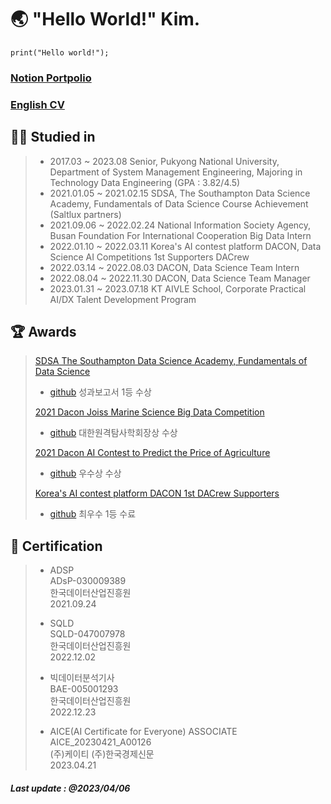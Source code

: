 # 🌏 "Hello World!" Kim. 


``` Python3
print("Hello world!");
```

### [Notion Portpolio](https://aquatic-avocado-034.notion.site/Hello-World-Kim-85cedbf2d0f54cc199316a535777e234)

### [English CV](https://github.com/worldpapa/engCV)


## 👨‍🎓 Studied in

> * 2017.03 ~ 2023.08 Senior, Pukyong National University, Department of System Management Engineering, Majoring in Technology Data Engineering (GPA : 3.82/4.5)
> * 2021.01.05 ~ 2021.02.15 SDSA, The Southampton Data Science Academy, Fundamentals of Data Science Course Achievement (Saltlux partners)
> * 2021.09.06 ~ 2022.02.24 National Information Society Agency, Busan Foundation For International Cooperation Big Data Intern
> * 2022.01.10 ~ 2022.03.11 Korea's AI contest platform DACON, Data Science AI Competitions 1st Supporters DACrew
> * 2022.03.14 ~ 2022.08.03 DACON, Data Science Team Intern
> * 2022.08.04 ~ 2022.11.30 DACON, Data Science Team Manager
> * 2023.01.31 ~ 2023.07.18 KT AIVLE School, Corporate Practical AI/DX Talent Development Program
## 🏆 Awards

> [SDSA The Southampton Data Science Academy, Fundamentals of Data Science](https://cms.pknu.ac.kr/pknusme/view.do?no=13640&idx=483693&view=view&pageIndex=1&sv=&sw=)
> * [github](https://github.com/worldpapa/gStep)
> 성과보고서 1등 수상
>
> [2021 Dacon Joiss Marine Science Big Data Competition](https://dacon.io/competitions/official/235793/overview/description)
> * [github](https://github.com/worldpapa/joiss)
> 대한원격탐사학회장상 수상
> 
> [2021 Dacon AI Contest to Predict the Price of Agriculture](https://dacon.io/competitions/official/235801/overview/description)
> * [github](https://github.com/worldpapa/Nongsan)
> 우수상 수상
>
> [Korea's AI contest platform DACON 1st DACrew Supporters](https://dacon.io/more/notice/90)
> * [github](https://github.com/worldpapa/1stDACrew)
>  최우수 1등 수료

## 🏹 Certification

> * ADSP   
> ADsP-030009389   
> 한국데이터산업진흥원      
> 2021.09.24   
> 
> * SQLD   
> SQLD-047007978   
> 한국데이터산업진흥원    
> 2022.12.02   
> 
> * 빅데이터분석기사   
> BAE-005001293    
> 한국데이터산업진흥원       
> 2022.12.23   
>          
> * AICE(AI Certificate for Everyone) ASSOCIATE   
> AICE_20230421_A00126   
> (주)케이티 (주)한국경제신문   
> 2023.04.21   

##### Last update : @2023/04/06

<!-- > [2021 AIfactory EWP Power Generation Big Data Competition](http://aifactory.space/competition/detail/1906)
> * [github](https://github.com/worldpapa/ewp_windpower)
> 장려상 수상 -->
